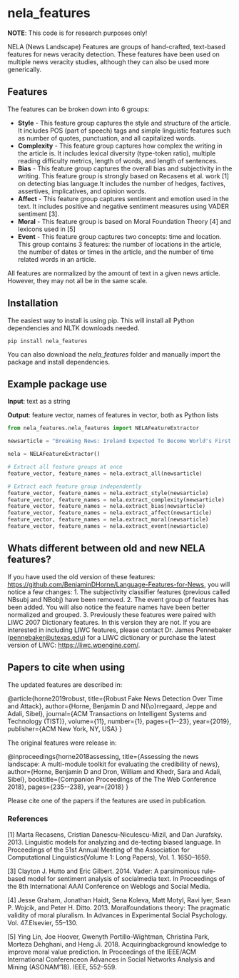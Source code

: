 # nela_features

**NOTE**: This code is for research purposes only!

NELA (News Landscape) Features are groups of hand-crafted, text-based features for news veracity detection. These features have been used on multiple news veracity studies, although they can also be used more generically. 

## Features

The features can be broken down into 6 groups:

* **Style** - This feature group captures the style and structure of the article. It includes POS (part of speech) tags and simple linguistic features such as number of quotes, punctuation, and all capitalized words.
* **Complexity** - This feature group captures how complex the writing in the article is. It includes lexical diversity (type-token ratio), multiple reading difficulty metrics, length of words, and length of sentences.
* **Bias** - This feature group captures the overall bias and subjectivity in the writing. This feature group is strongly based on Recasens et al. work [1] on detecting bias language.It includes the number of hedges, factives, assertives, implicatives, and opinion words.
* **Affect** - This feature group captures sentiment and emotion used in the text. It includes positive and negative sentiment measures using VADER sentiment [3].
* **Moral** - This feature group is based on Moral Foundation Theory [4] and lexicons used in [5]
* **Event** - This feature group captures two concepts: time and location. This group contains 3 features: the number of locations in the article, the number of dates or times in the article, and the number of time related words in an article.
 
 All features are normalized by the amount of text in a given news article. However, they may not all be in the same scale. 

## Installation

The easiest way to install is using pip. This will install all Python dependencies and NLTK downloads needed. 

`pip install nela_features`

You can also download the *nela_features* folder and manually import the package and install dependencies. 

## Example package use

**Input**: text as a string

**Output**: feature vector, names of features in vector, both as Python lists

```python
from nela_features.nela_features import NELAFeatureExtractor

newsarticle = "Breaking News: Ireland Expected To Become World's First Country To Divest From Fossil Fuels ..." 

nela = NELAFeatureExtractor()

# Extract all feature groups at once
feature_vector, feature_names = nela.extract_all(newsarticle)

# Extract each feature group independently
feature_vector, feature_names = nela.extract_style(newsarticle) 
feature_vector, feature_names = nela.extract_complexity(newsarticle) 
feature_vector, feature_names = nela.extract_bias(newsarticle)
feature_vector, feature_names = nela.extract_affect(newsarticle) 
feature_vector, feature_names = nela.extract_moral(newsarticle) 
feature_vector, feature_names = nela.extract_event(newsarticle)

```

## Whats different between old and new NELA features?

If you have used the old version of these features: https://github.com/BenjaminDHorne/Language-Features-for-News, you will notice a few changes: 1. The subjectivity classifier features (previous called NBsubj and NBobj) have been removed. 2. The event group of features has been added. You will also notice the feature names have been better normalized and grouped. 3. Previously these features were paired with LIWC 2007 Dictionary features. In this version they are not. If you are interested in including LIWC features, please contact Dr. James Pennebaker (pennebaker@utexas.edu) for a LIWC dictionary or purchase the latest version of LIWC: https://liwc.wpengine.com/.

## Papers to cite when using
The updated features are described in:

@article{horne2019robust,
  title={Robust Fake News Detection Over Time and Attack},
  author={Horne, Benjamin D and N{\o}rregaard, Jeppe and Adali, Sibel},
  journal={ACM Transactions on Intelligent Systems and Technology (TIST)},
  volume={11},
  number={1},
  pages={1--23},
  year={2019},
  publisher={ACM New York, NY, USA}
}

The original features were release in:

@inproceedings{horne2018assessing,
  title={Assessing the news landscape: A multi-module toolkit for evaluating the credibility of news},
  author={Horne, Benjamin D and Dron, William and Khedr, Sara and Adali, Sibel},
  booktitle={Companion Proceedings of the The Web Conference 2018},
  pages={235--238},
  year={2018}
}

Please cite one of the papers if the features are used in publication. 

### References

[1] Marta Recasens, Cristian Danescu-Niculescu-Mizil, and Dan Jurafsky. 2013. Linguistic models for analyzing and de-tecting biased language. In Proceedings of the 51st Annual Meeting of the Association for Computational Linguistics(Volume 1: Long Papers), Vol. 1. 1650–1659.

[3] Clayton J. Hutto and Eric Gilbert. 2014. Vader: A parsimonious rule-based model for sentiment analysis of socialmedia text. In Proceedings of the 8th International AAAI Conference on Weblogs and Social Media.

[4] Jesse Graham, Jonathan Haidt, Sena Koleva, Matt Motyl, Ravi Iyer, Sean P. Wojcik, and Peter H. Ditto. 2013. Moralfoundations theory: The pragmatic validity of moral pluralism. In Advances in Experimental Social Psychology. Vol. 47.Elsevier, 55–130.

[5] Ying Lin, Joe Hoover, Gwenyth Portillo-Wightman, Christina Park, Morteza Dehghani, and Heng Ji. 2018. Acquiringbackground knowledge to improve moral value prediction. In Proceedings of the IEEE/ACM International Conferenceon Advances in Social Networks Analysis and Mining (ASONAM’18). IEEE, 552–559.
